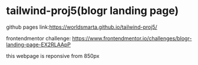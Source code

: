 # tailwind-proj5(blogr landing page)

github pages link:https://worldsmarta.github.io/tailwind-proj5/

frontendmentor challenge: https://www.frontendmentor.io/challenges/blogr-landing-page-EX2RLAApP

this webpage is reponsive from 850px
